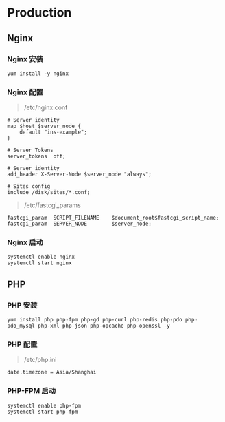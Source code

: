 # Production

## Nginx

### Nginx 安装
	yum install -y nginx

### Nginx 配置

> /etc/nginx.conf

	# Server identity
    map $host $server_node {
		default "ins-example";
	}
	
	# Server Tokens
	server_tokens  off;
    
    # Server identity
    add_header X-Server-Node $server_node "always";

    # Sites config
    include /disk/sites/*.conf;

> /etc/fastcgi_params

	fastcgi_param  SCRIPT_FILENAME    $document_root$fastcgi_script_name;
	fastcgi_param  SERVER_NODE        $server_node;

### Nginx 启动
	systemctl enable nginx
	systemctl start nginx

## PHP

### PHP 安装
	yum install php php-fpm php-gd php-curl php-redis php-pdo php-pdo_mysql php-xml php-json php-opcache php-openssl -y

### PHP 配置

> /etc/php.ini

	date.timezone = Asia/Shanghai

### PHP-FPM 启动
	systemctl enable php-fpm
	systemctl start php-fpm
